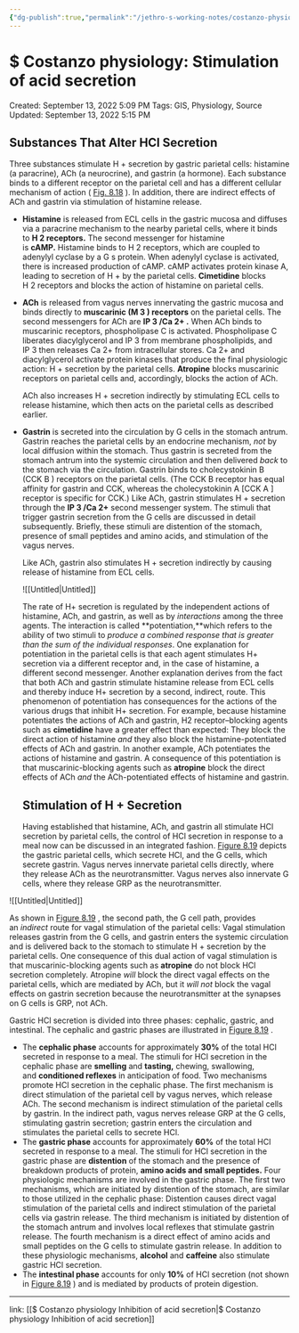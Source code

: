 ```yaml
---
{"dg-publish":true,"permalink":"/jethro-s-working-notes/costanzo-physiology-stimulation-of-acid-secretio/","dgPassFrontmatter":true}
---
```



# $ Costanzo physiology: Stimulation of acid secretion

Created: September 13, 2022 5:09 PM
Tags: GIS, Physiology, Source
Updated: September 13, 2022 5:15 PM

## Substances That Alter HCl Secretion

Three substances stimulate H + secretion by gastric parietal cells: histamine (a paracrine), ACh (a neurocrine), and gastrin (a hormone). Each substance binds to a different receptor on the parietal cell and has a different cellular mechanism of action ( [Fig. 8.18](https://www-clinicalkey-com.eproxy.lib.hku.hk/f0095) ). In addition, there are indirect effects of ACh and gastrin via stimulation of histamine release.

- **Histamine** is released from ECL cells in the gastric mucosa and diffuses via a paracrine mechanism to the nearby parietal cells, where it binds to **H 2 receptors.** The second messenger for histamine is **cAMP.** Histamine binds to H 2 receptors, which are coupled to adenylyl cyclase by a G s protein. When adenylyl cyclase is activated, there is increased production of cAMP. cAMP activates protein kinase A, leading to secretion of H + by the parietal cells. **Cimetidine** blocks H 2 receptors and blocks the action of histamine on parietal cells.
- **ACh** is released from vagus nerves innervating the gastric mucosa and binds directly to **muscarinic (M 3 ) receptors** on the parietal cells. The second messengers for ACh are **IP 3 /Ca 2+ .** When ACh binds to muscarinic receptors, phospholipase C is activated. Phospholipase C liberates diacylglycerol and IP 3 from membrane phospholipids, and IP 3 then releases Ca 2+ from intracellular stores. Ca 2+ and diacylglycerol activate protein kinases that produce the final physiologic action: H + secretion by the parietal cells. **Atropine** blocks muscarinic receptors on parietal cells and, accordingly, blocks the action of ACh.
    
    ACh also increases H + secretion indirectly by stimulating ECL cells to release histamine, which then acts on the parietal cells as described earlier.
    
- **Gastrin** is secreted into the circulation by G cells in the stomach antrum. Gastrin reaches the parietal cells by an endocrine mechanism, *not* by local diffusion within the stomach. Thus gastrin is secreted from the stomach antrum into the systemic circulation and then delivered *back* to the stomach via the circulation. Gastrin binds to cholecystokinin B (CCK B ) receptors on the parietal cells. (The CCK B receptor has equal affinity for gastrin and CCK, whereas the cholecystokinin A [CCK A ] receptor is specific for CCK.) Like ACh, gastrin stimulates H + secretion through the **IP 3 /Ca 2+** second messenger system. The stimuli that trigger gastrin secretion from the G cells are discussed in detail subsequently. Briefly, these stimuli are distention of the stomach, presence of small peptides and amino acids, and stimulation of the vagus nerves.
    
    Like ACh, gastrin also stimulates H + secretion indirectly by causing release of histamine from ECL cells.
    
    ![[Untitled\|Untitled]]
    
    The rate of H+ secretion is regulated by the independent actions of histamine, ACh, and gastrin, as well as by *interactions* among the three agents. The interaction is called **potentiation,**which refers to the ability of two stimuli to *produce a combined response that is greater than the sum of the individual responses*. One explanation for potentiation in the parietal cells is that each agent stimulates H+ secretion via a different receptor and, in the case of histamine, a different second messenger. Another explanation derives from the fact that both ACh and gastrin stimulate histamine release from ECL cells and thereby induce H+ secretion by a second, indirect, route. This phenomenon of potentiation has consequences for the actions of the various drugs that inhibit H+ secretion. For example, because histamine potentiates the actions of ACh and gastrin, H2 receptor–blocking agents such as **cimetidine** have a greater effect than expected: They block the direct action of histamine *and* they also block the histamine-potentiated effects of ACh and gastrin. In another example, ACh potentiates the actions of histamine and gastrin. A consequence of this potentiation is that muscarinic-blocking agents such as **atropine** block the direct effects of ACh *and* the ACh-potentiated effects of histamine and gastrin.
    
    ## Stimulation of H + Secretion
    
    Having established that histamine, ACh, and gastrin all stimulate HCl secretion by parietal cells, the control of HCl secretion in response to a meal now can be discussed in an integrated fashion. [Figure 8.19](https://www-clinicalkey-com.eproxy.lib.hku.hk/f0100) depicts the gastric parietal cells, which secrete HCl, and the G cells, which secrete gastrin. Vagus nerves innervate parietal cells directly, where they release ACh as the neurotransmitter. Vagus nerves also innervate G cells, where they release GRP as the neurotransmitter.
    

![[Untitled\|Untitled]]

As shown in [Figure 8.19](https://www-clinicalkey-com.eproxy.lib.hku.hk/f0100) , the second path, the G cell path, provides an *indirect* route for vagal stimulation of the parietal cells: Vagal stimulation releases gastrin from the G cells, and gastrin enters the systemic circulation and is delivered back to the stomach to stimulate H + secretion by the parietal cells. One consequence of this dual action of vagal stimulation is that muscarinic-blocking agents such as **atropine** do not block HCl secretion completely. Atropine *will* block the direct vagal effects on the parietal cells, which are mediated by ACh, but it *will not* block the vagal effects on gastrin secretion because the neurotransmitter at the synapses on G cells is GRP, not ACh.

Gastric HCl secretion is divided into three phases: cephalic, gastric, and intestinal. The cephalic and gastric phases are illustrated in [Figure 8.19](https://www-clinicalkey-com.eproxy.lib.hku.hk/f0100) .

- The **cephalic phase** accounts for approximately **30%** of the total HCl secreted in response to a meal. The stimuli for HCl secretion in the cephalic phase are **smelling** and **tasting,** chewing, swallowing, and **conditioned reflexes** in anticipation of food. Two mechanisms promote HCl secretion in the cephalic phase. The first mechanism is direct stimulation of the parietal cell by vagus nerves, which release ACh. The second mechanism is indirect stimulation of the parietal cells by gastrin. In the indirect path, vagus nerves release GRP at the G cells, stimulating gastrin secretion; gastrin enters the circulation and stimulates the parietal cells to secrete HCl.
- The **gastric phase** accounts for approximately **60%** of the total HCl secreted in response to a meal. The stimuli for HCl secretion in the gastric phase are **distention** of the stomach and the presence of breakdown products of protein, **amino acids and small peptides.** Four physiologic mechanisms are involved in the gastric phase. The first two mechanisms, which are initiated by distention of the stomach, are similar to those utilized in the cephalic phase: Distention causes direct vagal stimulation of the parietal cells and indirect stimulation of the parietal cells via gastrin release. The third mechanism is initiated by distention of the stomach antrum and involves local reflexes that stimulate gastrin release. The fourth mechanism is a direct effect of amino acids and small peptides on the G cells to stimulate gastrin release. In addition to these physiologic mechanisms, **alcohol** and **caffeine** also stimulate gastric HCl secretion.
- The **intestinal phase** accounts for only **10%** of HCl secretion (not shown in [Figure 8.19](https://www-clinicalkey-com.eproxy.lib.hku.hk/f0100) ) and is mediated by products of protein digestion.

---

link: [[$ Costanzo physiology  Inhibition of acid secretion\|$ Costanzo physiology  Inhibition of acid secretion]]